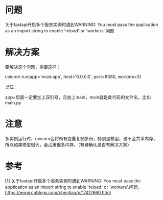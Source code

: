 # 问题

关于fastapi开启多个服务实例时遇到WARNING: You must pass the application as an import string to enable 'reload' or 'workers'.问题

# 解决方案

要解决这个问题，需要这样：

uvicorn.run(app='main:app', host='0.0.0.0', port=8080, workers=3)

记住：

app=后面一定要加上双引号，且加上main，main就是此代码的文件名，比如main.py

# 注意

多实例运行时，uvicorn会将所有变量复制多份，特别是模型，也不会共享内存，所以如果模型很大，会占用很多内存。（有待确认是否有解决方案）

# 参考

[1] 关于fastapi开启多个服务实例时遇到WARNING: You must pass the application as an import string to enable 'reload' or 'workers'.问题，https://www.cnblogs.com/chentiao/p/17412660.html 
